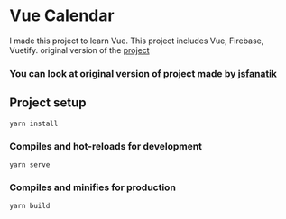 # Vue Calendar
I made this project to learn Vue. This project includes Vue, Firebase, Vuetify. original version of the [project](https://github.com/jsfanatik/vuestacks-calendar-vue-firebase)

### You can look at original version of project made by [jsfanatik](https://github.com/jsfanatik/vuestacks-calendar-vue-firebase)
## Project setup
```
yarn install
```

### Compiles and hot-reloads for development
```
yarn serve
```

### Compiles and minifies for production
```
yarn build
```


